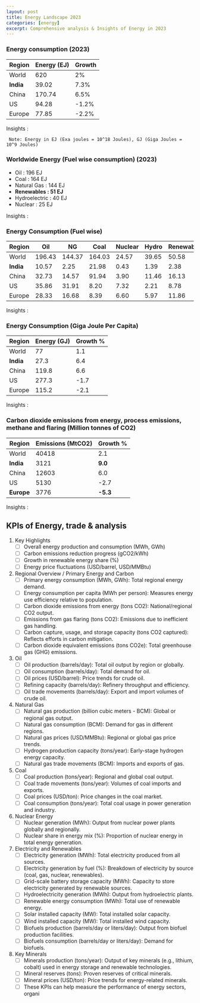 ```yaml
---
layout: post
title: Energy Landscape 2023
categories: [energy]
excerpt: Comprehensive analysis & Insights of Energy in 2023
---
```


### Energy consumption (2023)

| Region | Energy (EJ) | Growth |
| --- | ---- | ---|
| World | 620 | 2% |
| **India** | 39.02 | 7.3%|
| China | 170.74 | 6.5% |
| US | 94.28 | -1.2% |
| Europe | 77.85 |-2.2% |

Insights : 

` Note: Energy in EJ (Exa joules = 10^18 Joules), GJ (Giga Joules = 10^9 Joules)`


### Worldwide Energy (Fuel wise consumption) (2023)
- Oil : 196 EJ
- Coal : 164 EJ
- Natural Gas : 144 EJ
- **Renewables : 51 EJ**
- Hydroelectric : 40 EJ 
- Nuclear : 25 EJ

Insights : 

###  Energy Consumption (Fuel wise)

|Region | Oil | NG | Coal | Nuclear | Hydro | Renewables | Total | 
| --- | --- | -- | -- | -- | -- | -- | --|
| World | 196.43 |144.37|164.03| 24.57|39.65 | 50.58 |619.63 |
| **India** | 10.57| 2.25|21.98|0.43|1.39|2.38|39.02|
| China | 32.73 |14.57 |91.94|3.90|11.46|16.13|170.74|
| US | 35.86 |31.91|8.20|7.32|2.21|8.78|94.28|
| Europe | 28.33|16.68|8.39|6.60|5.97|11.86|77.85|

Insights : 

### Energy Consumption (Giga Joule Per Capita)

| Region | Energy (GJ) | Growth % |
| - | - | - |
| World | 77 | 1.1 |
| **India** | 27.3 | 6.4|
| China | 119.8 | 6.6|
| US | 277.3 | -1.7 |
| Europe | 115.2 | -2.1 |

Insights : 

### Carbon dioxide emissions from energy, process emissions, methane and flaring (Million tonnes of CO2)

| Region | Emissions (MtCO2) | Growth % |
| - | - | - |
| World | 40418 | 2.1 |
| **India** | 3121 | **9.0**|
| China | 12603 | 6.0|
| US | 5130 | -2.7 |
| **Europe** | 3776 | **-5.3** |

Insights : 

## KPIs of Energy, trade & analysis

1. Key Highlights
    - [ ] Overall energy production and consumption (MWh, GWh)
    - [ ] Carbon emissions reduction progress (gCO2/kWh)
    - [ ] Growth in renewable energy share (%)
    - [ ] Energy price fluctuations (USD/barrel, USD/MMBtu)

2. Regional Overview / Primary Energy and Carbon
    - [ ] Primary energy consumption (MWh, GWh): Total regional energy demand.
    - [ ] Energy consumption per capita (MWh per person): Measures energy use efficiency relative to population.
    - [ ] Carbon dioxide emissions from energy (tons CO2): National/regional CO2 output.
    - [ ] Emissions from gas flaring (tons CO2): Emissions due to inefficient gas handling.
    - [ ] Carbon capture, usage, and storage capacity (tons CO2 captured): Reflects efforts in carbon mitigation.
    - [ ] Carbon dioxide equivalent emissions (tons CO2e): Total greenhouse gas (GHG) emissions.

3. Oil
    - [ ] Oil production (barrels/day): Total oil output by region or globally.
    - [ ] Oil consumption (barrels/day): Total demand for oil.
    - [ ] Oil prices (USD/barrel): Price trends for crude oil.
    - [ ] Refining capacity (barrels/day): Refinery throughput and efficiency.
    - [ ] Oil trade movements (barrels/day): Export and import volumes of crude oil.

4. Natural Gas
    - [ ] Natural gas production (billion cubic meters - BCM): Global or regional gas output.
    - [ ] Natural gas consumption (BCM): Demand for gas in different regions.
    - [ ] Natural gas prices (USD/MMBtu): Regional or global gas price trends.
    - [ ] Hydrogen production capacity (tons/year): Early-stage hydrogen energy capacity.
    - [ ] Natural gas trade movements (BCM): Imports and exports of gas.

5. Coal
    - [ ] Coal production (tons/year): Regional and global coal output.
    - [ ] Coal trade movements (tons/year): Volumes of coal imports and exports.
    - [ ] Coal prices (USD/ton): Price changes in the coal market.
    - [ ] Coal consumption (tons/year): Total coal usage in power generation and industry.

6. Nuclear Energy
    - [ ] Nuclear generation (MWh): Output from nuclear power plants globally and regionally.
    - [ ] Nuclear share in energy mix (%): Proportion of nuclear energy in total energy generation.

7. Electricity and Renewables
    - [ ] Electricity generation (MWh): Total electricity produced from all sources.
    - [ ] Electricity generation by fuel (%): Breakdown of electricity by source (coal, gas, nuclear, renewables).
    - [ ] Grid-scale battery storage capacity (MWh): Capacity to store electricity generated by renewable sources.
    - [ ] Hydroelectricity generation (MWh): Output from hydroelectric plants.
    - [ ] Renewable energy consumption (MWh): Total use of renewable energy.
    - [ ] Solar installed capacity (MW): Total installed solar capacity.
    - [ ] Wind installed capacity (MW): Total installed wind capacity.
    - [ ] Biofuels production (barrels/day or liters/day): Output from biofuel production facilities.
    - [ ] Biofuels consumption (barrels/day or liters/day): Demand for biofuels.

8. Key Minerals
    - [ ] Minerals production (tons/year): Output of key minerals (e.g., lithium, cobalt) used in energy storage and renewable technologies.
    - [ ] Mineral reserves (tons): Proven reserves of critical minerals.
    - [ ] Mineral prices (USD/ton): Price trends for energy-related minerals.
    - [ ] These KPIs can help measure the performance of energy sectors, organi